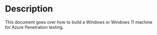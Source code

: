 # Description

This document goes over how to build a Windows or Windows 11 machine for Azure Penetration testing. 
